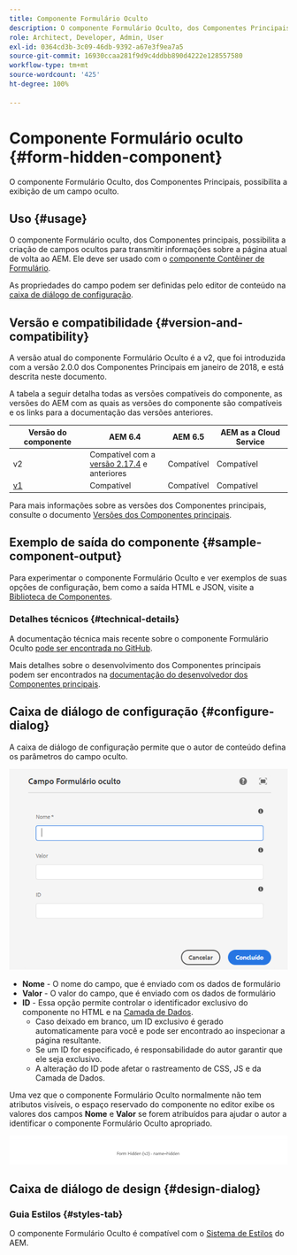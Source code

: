 ```yaml
---
title: Componente Formulário Oculto
description: O componente Formulário Oculto, dos Componentes Principais, possibilita a exibição de um campo oculto.
role: Architect, Developer, Admin, User
exl-id: 0364cd3b-3c09-46db-9392-a67e3f9ea7a5
source-git-commit: 16930ccaa281f9d9c4ddbb890d4222e128557580
workflow-type: tm+mt
source-wordcount: '425'
ht-degree: 100%

---
```


# Componente Formulário oculto {#form-hidden-component}

O componente Formulário Oculto, dos Componentes Principais, possibilita a exibição de um campo oculto.

## Uso {#usage}

O componente Formulário oculto, dos Componentes principais, possibilita a criação de campos ocultos para transmitir informações sobre a página atual de volta ao AEM. Ele deve ser usado com o [componente Contêiner de Formulário](form-container.md).

As propriedades do campo podem ser definidas pelo editor de conteúdo na [caixa de diálogo de configuração](form-hidden.md).

## Versão e compatibilidade {#version-and-compatibility}

A versão atual do componente Formulário Oculto é a v2, que foi introduzida com a versão 2.0.0 dos Componentes Principais em janeiro de 2018, e está descrita neste documento.

A tabela a seguir detalha todas as versões compatíveis do componente, as versões do AEM com as quais as versões do componente são compatíveis e os links para a documentação das versões anteriores.

| Versão do componente | AEM 6.4 | AEM 6.5 | AEM as a Cloud Service |
|--- |--- |--- |---|
| v2 | Compatível com a <br>[versão 2.17.4](/help/versions.md) e anteriores | Compatível | Compatível |
| [v1](/help/components/v1/form-hidden-v1.md) | Compatível | Compatível | Compatível |

Para mais informações sobre as versões dos Componentes principais, consulte o documento [Versões dos Componentes principais](/help/versions.md).

## Exemplo de saída do componente {#sample-component-output}

Para experimentar o componente Formulário Oculto e ver exemplos de suas opções de configuração, bem como a saída HTML e JSON, visite a [Biblioteca de Componentes](https://adobe.com/go/aem_cmp_library_form_hidden_br).

### Detalhes técnicos {#technical-details}

A documentação técnica mais recente sobre o componente Formulário Oculto [pode ser encontrada no GitHub](https://adobe.com/go/aem_cmp_tech_form_hidden_v2_br).

Mais detalhes sobre o desenvolvimento dos Componentes principais podem ser encontrados na [documentação do desenvolvedor dos Componentes principais](/help/developing/overview.md).

## Caixa de diálogo de configuração {#configure-dialog}

A caixa de diálogo de configuração permite que o autor de conteúdo defina os parâmetros do campo oculto.

![Caixa de diálogo de edição do Formulário Oculto](/help/assets/form-hidden-edit.png)

* **Nome** - O nome do campo, que é enviado com os dados de formulário
* **Valor** - O valor do campo, que é enviado com os dados de formulário
* **ID** - Essa opção permite controlar o identificador exclusivo do componente no HTML e na [Camada de Dados](/help/developing/data-layer/overview.md).
   * Caso deixado em branco, um ID exclusivo é gerado automaticamente para você e pode ser encontrado ao inspecionar a página resultante.
   * Se um ID for especificado, é responsabilidade do autor garantir que ele seja exclusivo.
   * A alteração do ID pode afetar o rastreamento de CSS, JS e da Camada de Dados.

Uma vez que o componente Formulário Oculto normalmente não tem atributos visíveis, o espaço reservado do componente no editor exibe os valores dos campos **Nome** e **Valor** se forem atribuídos para ajudar o autor a identificar o componente Formulário Oculto apropriado.

![Exemplo do componente Formulário Oculto](/help/assets/form-hidden-example.png)

## Caixa de diálogo de design {#design-dialog}

### Guia Estilos {#styles-tab}

O componente Formulário Oculto é compatível com o [Sistema de Estilos](/help/get-started/authoring.md#component-styling) do AEM.
